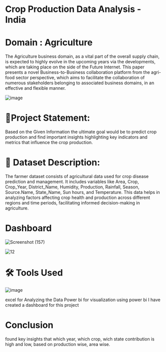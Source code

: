 # Crop Production Data Analysis - India

# Domain : Agriculture

The Agriculture business domain, as a vital part of the overall supply chain, is expected to highly evolve in the upcoming years via the developments, which are taking place on the side of the Future Internet. This paper presents a novel Business-to-Business collaboration platform from the agri-food sector perspective, which aims to facilitate the collaboration of numerous stakeholders belonging to associated business domains, in an effective and flexible manner.

![image](https://github.com/user-attachments/assets/3539571d-4028-41f1-bfa2-fa6357da25e4)

# 📝Project Statement:
Based on the Given Information the ultimate goal would be to predict crop production and find important insights highlighting key indicators and metrics that influence the crop production.

# 📌 Dataset Description:
The farmer dataset consists of agricultural data used for crop disease prediction and management. It includes variables like Area, Crop, Crop_Year, District_Name, Humidity, Production, Rainfall, Season, Source.Name, State_Name, Sun hours, and Temperature. This data helps in analyzing factors affecting crop health and production across different regions and time periods, facilitating informed decision-making in agriculture.

# Dashboard

![Screenshot (157)](https://github.com/user-attachments/assets/efe492f6-672d-4024-a2b4-9178330cac18)


![12](https://github.com/user-attachments/assets/0a9e25f8-3f5c-419a-ba5b-073d458d61b5)


# 🛠 Tools Used

![image](https://github.com/user-attachments/assets/996074a2-9184-422b-80f6-b669e919385e)

excel for Analyzing the Data
Power bi for visualization
using power bi I have created a dashboard for this project

# Conclusion
found key insights that which year, which crop, wich state contribution is high and low, based on production wise, area wise.
